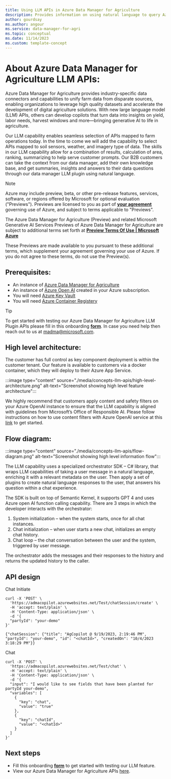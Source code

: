 ```yaml
---
title: Using LLM APIs in Azure Data Manager for Agriculture
description: Provides information on using natural language to query Azure Data Manager for Agriculture APIs 
author: gourdsay
ms.author: angour
ms.service: data-manager-for-agri
ms.topic: conceptual
ms.date: 11/14/2023
ms.custom: template-concept
---
```


# About Azure Data Manager for Agriculture LLM APIs:

Azure Data Manager for Agriculture provides industry-specific data connectors and capabilities to unify farm data from disparate sources, enabling organizations to leverage high quality datasets and accelerate the development of digital agriculture solutions. With new large language model (LLM) APIs, others can develop copilots that turn data into insights on yield, labor needs, harvest windows and more—bringing generative AI to life in agriculture.

Our LLM capability enables seamless selection of APIs mapped to farm operations today. In the time to come we will add the capability to select APIs mapped to soil sensors, weather, and imagery type of data. The skills in our LLM capability allow for a combination of results, calculation of area, ranking, summarizing to help serve customer prompts. Our B2B customers can take the context from our data manager, add their own knowledge base, and get summaries, insights and answers to their data questions through our data manager LLM plugin using natural language.

> [!NOTE]
>Azure may include preview, beta, or other pre-release features, services, software, or regions offered by Microsoft for optional evaluation ("Previews"). Previews are licensed to you as part of [**your agreement**](https://azure.microsoft.com/support) governing use of Azure, and subject to terms applicable to "Previews".
>
>The Azure Data Manager for Agriculture (Preview) and related Microsoft Generative AI Services Previews of Azure Data Manager for Agriculture are subject to additional terms set forth at [**Preview Terms Of Use | Microsoft Azure**](https://azure.microsoft.com/support/legal/preview-supplemental-terms/)
>
>These Previews are made available to you pursuant to these additional terms, which supplement your agreement governing your use of Azure. If you do not agree to these terms, do not use the Preview(s).

## Prerequisites:
- An instance of [Azure Data Manager for Agriculture](quickstart-install-data-manager-for-agriculture.md)
- An instance of [Azure Open AI](../ai-services/openai/how-to/create-resource.md) created in your Azure subscription.
- You will need [Azure Key Vault](../key-vault/general/quick-create-portal.md)
- You will need [Azure Container Registery](../container-registry/container-registry-get-started-portal.md)

> [!TIP]
>To get started with testing our Azure Data Manager for Agriculture LLM Plugin APIs please fill in this onboarding [**form**](https://forms.office.com/r/W4X381q2rd). In case you need help then reach out to us at madma@microsoft.com.

## High level architecture: 
The customer has full control as key component deployment is within the customer tenant.  Our feature is available to customers via a docker container, which they will deploy to their Azure App Service. 

:::image type="content" source="./media/concepts-llm-apis/high-level-architecture.png" alt-text="Screenshot showing high level feature architecture":::

We highly recommend that customers apply content and safety filters on your Azure OpenAI instance to ensure that the LLM capability is aligned with guidelines from Microsoft’s Office of Responsible AI. Please follow instructions on how to use content filters with Azure OpenAI service at this [link](../ai-services/openai/how-to/content-filters.md) to get started.

## Flow diagram:
:::image type="content" source="./media/concepts-llm-apis/flow-diagram.png" alt-text="Screenshot showing high level information flow":::

The LLM capability uses a specialized orchestrator SDK – C# library, that wraps LLM capabilities of taking a user message in a natural language, enriching it with a relevant metadata on the user. Then apply a set of plugins to create natural language responses to the user, that answers his question within a chat experience. 

The SDK is built on top of Semantic Kernel, it supports GPT 4 and uses Azure open AI function calling capability. There are 3 steps in which the developer interacts with the orchestrator: 
1.	System initialization – when the system starts, once for all chat instances. 
2.	Chat initialization – when user starts a new chat, initializes an empty chat history. 
3.	Chat loop – the chat conversation between the user and the system, triggered by user message. 

The orchestrator adds the messages and their responses to the history and returns the updated history to the caller. 

## API design
Chat Initiate
```azurecli
curl -X 'POST' \
  'https://admacopilot.azurewebsites.net/Test/chatSession/create' \
  -H 'accept: text/plain' \
  -H 'Content-Type: application/json' \
  -d '{
  "partyId": "your-demo"
}'

{"chatSession": {"title": "AgCopilot @ 9/19/2023, 2:19:46 PM", "partyId": "your-demo", "id": "<chatId>", "createdOn": "10/4/2023 3:18:29 PM"}}
```
Chat
```azurecli
curl -X 'POST' \
  'https://admacopilot.azurewebsites.net/Test/chat' \
  -H 'accept: text/plain' \
  -H 'Content-Type: application/json' \
  -d '{
  "input": "I would like to see fields that have been planted for partyId your-demo",
  "variables": [
    {
      "key": "chat",
      "value": "true"
    },
    {
      "key": "chatId",
      "value": "<chatId>"
    }
  ]
}'
```
## Next steps

* Fill this onboarding [**form**](https://forms.office.com/r/W4X381q2rd) to get started with testing our LLM feature.
* View our Azure Data Manager for Agriculture APIs [here](/rest/api/data-manager-for-agri).